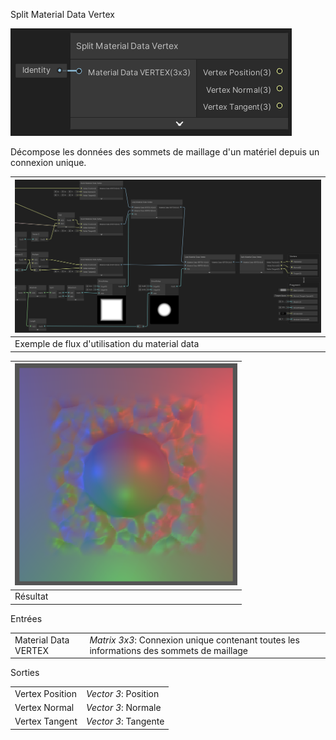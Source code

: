 Split Material Data Vertex

![](split-material-data-vertex.png)

Décompose les données des sommets de maillage d'un matériel depuis un connexion unique.

| ![](material-data-vertex-flow-sample.png)      |
| ---------------------------------------------- |
| Exemple de flux d'utilisation du material data |

| ![](material-data-vertex-flow-sample-result.png) |
| ------------------------------------------------ |
| Résultat                                         |

Entrées

|                      |                                                              |
| -------------------- | ------------------------------------------------------------ |
| Material Data VERTEX | *Matrix 3x3*: Connexion unique contenant toutes les informations des sommets de maillage |

Sorties

|                 |                      |
| --------------- | -------------------- |
| Vertex Position | *Vector 3*: Position |
| Vertex Normal   | *Vector 3*: Normale  |
| Vertex Tangent  | *Vector 3*: Tangente |


